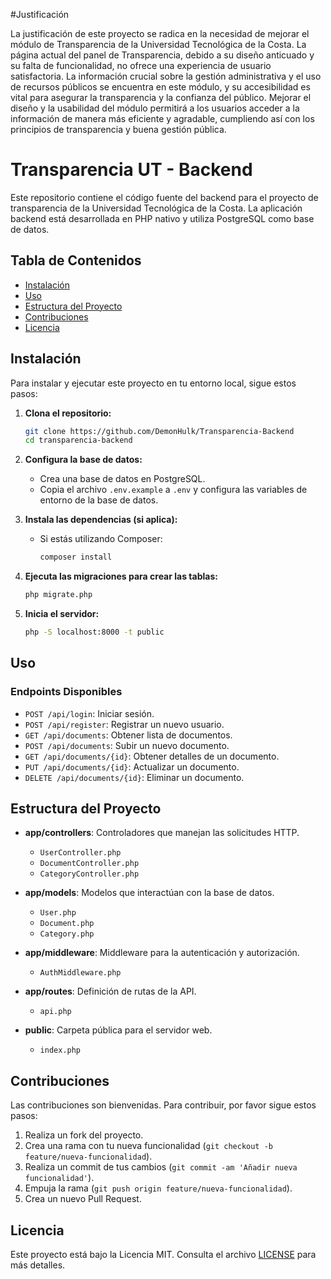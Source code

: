 #Justificación

La justificación de este proyecto se radica en la necesidad de mejorar el módulo de Transparencia de la Universidad Tecnológica de la Costa. La página actual del panel de Transparencia, debido a su diseño anticuado y su falta de funcionalidad, no ofrece una experiencia de usuario satisfactoria. La información crucial sobre la gestión administrativa y el uso de recursos públicos se encuentra en este módulo, y su accesibilidad es vital para asegurar la transparencia y la confianza del público. Mejorar el diseño y la usabilidad del módulo permitirá a los usuarios acceder a la información de manera más eficiente y agradable, cumpliendo así con los principios de transparencia y buena gestión pública.

# Transparencia UT - Backend

Este repositorio contiene el código fuente del backend para el proyecto de transparencia de la Universidad Tecnológica de la Costa. La aplicación backend está desarrollada en PHP nativo y utiliza PostgreSQL como base de datos.

## Tabla de Contenidos

- [Instalación](#instalación)
- [Uso](#uso)
- [Estructura del Proyecto](#estructura-del-proyecto)
- [Contribuciones](#contribuciones)
- [Licencia](#licencia)

## Instalación

Para instalar y ejecutar este proyecto en tu entorno local, sigue estos pasos:

1. **Clona el repositorio:**
    ```sh
    git clone https://github.com/DemonHulk/Transparencia-Backend
    cd transparencia-backend
    ```

2. **Configura la base de datos:**
    - Crea una base de datos en PostgreSQL.
    - Copia el archivo `.env.example` a `.env` y configura las variables de entorno de la base de datos.

3. **Instala las dependencias (si aplica):**
    - Si estás utilizando Composer:
      ```sh
      composer install
      ```

4. **Ejecuta las migraciones para crear las tablas:**
    ```sh
    php migrate.php
    ```

5. **Inicia el servidor:**
    ```sh
    php -S localhost:8000 -t public
    ```

## Uso

### Endpoints Disponibles

- `POST /api/login`: Iniciar sesión.
- `POST /api/register`: Registrar un nuevo usuario.
- `GET /api/documents`: Obtener lista de documentos.
- `POST /api/documents`: Subir un nuevo documento.
- `GET /api/documents/{id}`: Obtener detalles de un documento.
- `PUT /api/documents/{id}`: Actualizar un documento.
- `DELETE /api/documents/{id}`: Eliminar un documento.

## Estructura del Proyecto

- **app/controllers**: Controladores que manejan las solicitudes HTTP.
  - `UserController.php`
  - `DocumentController.php`
  - `CategoryController.php`

- **app/models**: Modelos que interactúan con la base de datos.
  - `User.php`
  - `Document.php`
  - `Category.php`

- **app/middleware**: Middleware para la autenticación y autorización.
  - `AuthMiddleware.php`

- **app/routes**: Definición de rutas de la API.
  - `api.php`

- **public**: Carpeta pública para el servidor web.
  - `index.php`

## Contribuciones

Las contribuciones son bienvenidas. Para contribuir, por favor sigue estos pasos:

1. Realiza un fork del proyecto.
2. Crea una rama con tu nueva funcionalidad (`git checkout -b feature/nueva-funcionalidad`).
3. Realiza un commit de tus cambios (`git commit -am 'Añadir nueva funcionalidad'`).
4. Empuja la rama (`git push origin feature/nueva-funcionalidad`).
5. Crea un nuevo Pull Request.

## Licencia

Este proyecto está bajo la Licencia MIT. Consulta el archivo [LICENSE](LICENSE) para más detalles.
